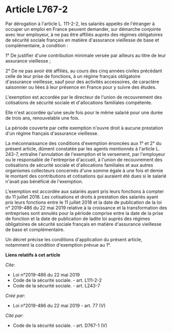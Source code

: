 # Article L767-2

Par dérogation à l'article L. 111-2-2, les salariés appelés de l'étranger à occuper un emploi en France peuvent demander, sur
démarche conjointe avec leur employeur, à ne pas être affiliés auprès des régimes obligatoires de sécurité sociale français
en matière d'assurance vieillesse de base et complémentaire, à condition : 

1° De justifier d'une contribution minimale versée par ailleurs au titre de leur assurance vieillesse ; 

2° De ne pas avoir été affiliés, au cours des cinq années civiles précédant celle de leur prise de fonctions, à un régime
français obligatoire d'assurance vieillesse, sauf pour des activités accessoires, de caractère saisonnier ou liées à leur
présence en France pour y suivre des études. 

L'exemption est accordée par le directeur de l'union de recouvrement des cotisations de sécurité sociale et d'allocations
familiales compétente. 

Elle n'est accordée qu'une seule fois pour le même salarié pour une durée de trois ans, renouvelable une fois. 

La période couverte par cette exemption n'ouvre droit à aucune prestation d'un régime français d'assurance vieillesse. 

La méconnaissance des conditions d'exemption énoncées aux 1° et 2° du présent article, dûment constatée par les agents
mentionnés à l'article L. 243-7, entraîne l'annulation de l'exemption et le versement, par l'employeur ou le responsable de
l'entreprise d'accueil, à l'union de recouvrement des cotisations de sécurité sociale et d'allocations familiales et aux
autres organismes collecteurs concernés d'une somme égale à une fois et demie le montant des contributions et cotisations qui
auraient été dues si le salarié n'avait pas bénéficié de l'exemption. 

L'exemption est accordée aux salariés ayant pris leurs fonctions à compter du 11 juillet 2018. Les cotisations et droits à
prestation des salariés ayant pris leurs fonctions entre le 11 juillet 2018 et la date de publication de la loi n° 2019-486
du 22 mai 2019 relative à la croissance et la transformation des entreprises sont annulés pour la période comprise entre la
date de la prise de fonction et la date de publication de ladite loi auprès des régimes obligatoires de sécurité sociale
français en matière d'assurance vieillesse de base et complémentaire. 

Un décret précise les conditions d'application du présent article, notamment la condition d'exemption prévue au 1°.

**Liens relatifs à cet article**

_Cite_:

  - Loi n°2019-486 du 22 mai 2019
  - Code de la sécurité sociale. - art. L111-2-2
  - Code de la sécurité sociale. - art. L243-7

_Créé par_:

  - Loi n°2019-486 du 22 mai 2019 - art. 77 (V)

_Cité par_:

  - Code de la sécurité sociale. - art. D767-1 (V)
